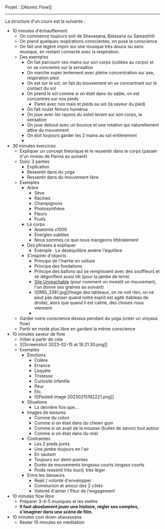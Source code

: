 Projet : [[Atomic Flow]]
***

La structure d'un cours est la suivante : 
- 10 minutes d'échauffement 
	- On commence toujours soit de Shavasana, Balasana ou Samasthiti
	- On prend quelques respirations conscientes, on pose la conscience 
	- On fait une légère impro sur une musique très douce ou sans musique, en restant connecté avec la respiration. 
	- Des exemples 
		- On fait parcourir ses mains sur son corps (collées au corps) et on se concentre sur la sensation
		- On marche super lentement avec pleine concentration sur axe, respiration pied
		- On est sur le sol, on fait du mouvement en se concentrant sur le contact du sol 
		- On prend le sol comme si on était dans du sable, on est concentrés sur nos pieds 
			- Pareil avec nos mais et pieds au sol (la saveur du pied)
		- On fait rouler fémurs humérus 
		- On joue avec les rayons du soleil levant sur son corps, la sensation
		- On joue debout avec un bounce et une rotation qui naturellement attire du mouvement
		- On doit toujours garder les 2 mains au sol entièrement 
		- 
- 30 minutes exercices 
	- Expliquer un concept théorique et le ressentir dans le corps (passer d'un niveau de Panna au suivant)
	- Donc 3 parties
		- Explication
		- Ressentir dans du yoga
		- Ressentir dans du mouvement libre 
	- Exemples 
		- Arbre 
			- Sève
			- Racines
			- Champignons
			- Photosynthèse
			- Fleurs
			- Fruits
		- Le corps
			- Anatomie x1000
			- Énergies subtiles
			- Nous sommes ce que nous mangeons littéralement 
		- Des phrases à expliquer 
			- Exemple : Le déséquilibre amène l'équilibre
		- S'inspirer d'objects 
			- Principe de l'inertie en voiture
			- Principe des fondations
			- Principe des ballons qui se remplissent avec des souffleurs et se dégonflent aussi tôt (pour la jambe de terre)
			- [Site Unreachable](https://www.youtube.com/watch?v=_owPRdbaMdY) (pour comment on investit un mouvement, l'un donne ses graines au suivant)
			- ![[IMG_3381.jpg]]Image des tableaux, on ne voit rien, on ne peut pas danser quand notre esprit est agité (tableau de droite), alors que quand il est calme, des choses nous viennent. 
			- 
	- Garder notre conscience dessus pendant du yoga (créer un vinyasa flow)
	- Partir en mode plus libre en gardant la même conscience
- 10 minutes saveur de flow
	- Initier à partir de cela 
	- ![[Screenshot 2023-02-15 at 19.21.30.png]]
	- Exemples 
		- Émotions 
			- Colère
			- Errance
			- Loquèle 
			- Tristesse 
			- Curiosité infantile 
			- Peur
			- Etc.
			- ![[Pasted image 20230215192221.png]]
		- Situations
			- La dernière fois que...
		- Images de textures
			- Comme du coton
			- Comme si on était dans du chewn gum
			- Comme si on avait de la mousse (bulles de savon) tout autour 
			- Comme si on était dans du miel
		- Contraintes
			- Les 2 pieds joints
			- Une jambe toujours en l'air
			- En sautant 
			- Toujours sur demi-pointes
			- Durée de mouvements longssss courts longsss courts 
			- Poids ressenti très lourd, très léger 
		- Entre les danseurs
			- Rejet / volonté d'envelopper 
			- Communion et amour des 2 côtés
			- Volonté d'aimer / Peur de l'engagement 
- 10 minutes flow libre
	- Préparer 3-4-5 musiques et les mettre 
	- **Il faut absolument jouer une histoire, régler ses comptes, s'imaginer dans une scène de film.**
- 10 minutes cool down shavassana
	- Rester 10 minutes en méditation 